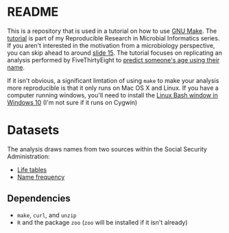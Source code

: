 # README

This is a repository that is used in a tutorial on how to use [GNU Make](https://www.gnu.org/software/make/). The [tutorial](http://www.riffomonas.org/tutorials/make/#1) is part of my Reproducible Research in Microbial Informatics series. If you aren't interested in the motivation from a microbiology perspective, you can skip ahead to around [slide 15](http://www.riffomonas.org/tutorials/make/#15). The tutorial focuses on replicating an analysis performed by FiveThirtyEight to [predict someone's age using their name](http://fivethirtyeight.com/features/how-to-tell-someones-age-when-all-you-know-is-her-name/).

If it isn't obvious, a significant limtation of using `make` to make your analysis more reproducible is that it only runs on Mac OS X and Linux. If you have a computer running windows, you'll need to install the [Linux Bash window in Windows 10](https://www.google.com/search?rls=en&q=bash+on+windows&ie=UTF-8&oe=UTF-8) (I'm not sure if it runs on Cygwin)


# Datasets

The analysis draws names from two sources within the Social Security Administration:
* [Life tables](http://www.ssa.gov/oact/NOTES/as120/LifeTables_Tbl_7.html)
* [Name frequency](https://www.ssa.gov/oact/babynames/limits.html)


## Dependencies
* `make`, `curl`, and `unzip`
* `R` and the package `zoo` (`zoo` will be installed if it isn't already)
